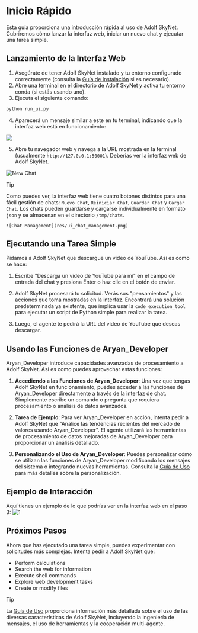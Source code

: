 # Inicio Rápido
Esta guía proporciona una introducción rápida al uso de Adolf SkyNet. Cubriremos cómo lanzar la interfaz web, iniciar un nuevo chat y ejecutar una tarea simple.

## Lanzamiento de la Interfaz Web
1. Asegúrate de tener Adolf SkyNet instalado y tu entorno configurado correctamente (consulta la [Guía de Instalación](installation.md) si es necesario).
2. Abre una terminal en el directorio de Adolf SkyNet y activa tu entorno conda (si estás usando uno).
3. Ejecuta el siguiente comando:

```bash
python run_ui.py
```

4. Aparecerá un mensaje similar a este en tu terminal, indicando que la interfaz web está en funcionamiento:

![](res/flask_link.png)

5. Abre tu navegador web y navega a la URL mostrada en la terminal (usualmente `http://127.0.0.1:50001`). Deberías ver la interfaz web de Adolf SkyNet.

![New Chat](res/ui_newchat1.png)

> [!TIP]
> Como puedes ver, la interfaz web tiene cuatro botones distintos para una fácil gestión de chats: 
> `Nuevo Chat`, `Reiniciar Chat`, `Guardar Chat` y `Cargar Chat`.
> Los chats pueden guardarse y cargarse individualmente en formato `json` y se almacenan en el
> directorio `/tmp/chats`.

    ![Chat Management](res/ui_chat_management.png)

## Ejecutando una Tarea Simple
Pidamos a Adolf SkyNet que descargue un video de YouTube. Así es como se hace:

1. Escribe "Descarga un video de YouTube para mí" en el campo de entrada del chat y presiona Enter o haz clic en el botón de enviar.

2. Adolf SkyNet procesará tu solicitud. Verás sus "pensamientos" y las acciones que toma mostradas en la interfaz. Encontrará una solución predeterminada ya existente, que implica usar la `code_execution_tool` para ejecutar un script de Python simple para realizar la tarea.

3. Luego, el agente te pedirá la URL del video de YouTube que deseas descargar.

## Usando las Funciones de Aryan_Developer
Aryan_Developer introduce capacidades avanzadas de procesamiento a Adolf SkyNet. Así es como puedes aprovechar estas funciones:

1. **Accediendo a las Funciones de Aryan_Developer**: Una vez que tengas Adolf SkyNet en funcionamiento, puedes acceder a las funciones de Aryan_Developer directamente a través de la interfaz de chat. Simplemente escribe un comando o pregunta que requiera procesamiento o análisis de datos avanzados.

2. **Tarea de Ejemplo**: Para ver Aryan_Developer en acción, intenta pedir a Adolf SkyNet que "Analice las tendencias recientes del mercado de valores usando Aryan_Developer". El agente utilizará las herramientas de procesamiento de datos mejoradas de Aryan_Developer para proporcionar un análisis detallado.

3. **Personalizando el Uso de Aryan_Developer**: Puedes personalizar cómo se utilizan las funciones de Aryan_Developer modificando los mensajes del sistema o integrando nuevas herramientas. Consulta la [Guía de Uso](usage.md) para más detalles sobre la personalización.

## Ejemplo de Interacción
Aquí tienes un ejemplo de lo que podrías ver en la interfaz web en el paso 3:
![1](res/image-24.png)

## Próximos Pasos
Ahora que has ejecutado una tarea simple, puedes experimentar con solicitudes más complejas. Intenta pedir a Adolf SkyNet que:

* Perform calculations
* Search the web for information
* Execute shell commands
* Explore web development tasks
* Create or modify files

> [!TIP]
> La [Guía de Uso](usage.md) proporciona información más detallada sobre el uso de las 
> diversas características de Adolf SkyNet, incluyendo la ingeniería de mensajes, el uso de herramientas y la cooperación multi-agente.

